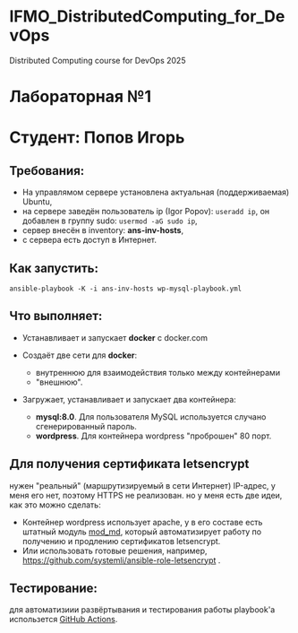 # IFMO_DistributedComputing_for_DevOps
Distributed Computing course for DevOps 2025

# Лабораторная №1
Студент: Попов Игорь
==============
Требования:
-----------
* На управлямом сервере установлена актуальная (поддерживаемая) Ubuntu,
* на сервере заведён пользователь ip (Igor Popov): ```useradd ip```, он добавлен в группу sudo: ```usermod -aG sudo ip```,
* сервер внесён в inventory: **ans-inv-hosts**,
* с сервера есть доступ в Интернет.

Как запустить:
--------------
```ansible-playbook -K -i ans-inv-hosts wp-mysql-playbook.yml```

Что выполняет:
--------------
* Устанавливает и запускает **docker** c docker.com

* Создаёт две сети для **docker**:
  * внутреннюю для взаимодействия только между контейнерами
  * "внешнюю".

* Загружает, устанавливает и запускает два контейнера:
  * **mysql:8.0**. Для пользователя MySQL используется случано сгенерированный пароль.
  * **wordpress**. Для контейнера wordpress "проброшен" 80 порт.

Для получения сертификата **letsencrypt** 
-----------------------------------------
нужен "реальный" (маршрутизируемый в сети Интернет) IP-адрес, у меня его нет, поэтому HTTPS не реализован. но у меня есть две идеи, как это можно сделать:
  * Контейнер wordpress использует apache, у в его составе есть штатный модуль [mod_md](https://httpd.apache.org/docs/2.4/mod/mod_md.html),
который автоматизирует работу по получению и продлению сертификатов letsencrypt.
  * Или использовать готовые решения, например, https://github.com/systemli/ansible-role-letsencrypt .

Тестирование:
------------
для автоматизиии развёртывания и тестирования работы playbook'а использется [GitHub Actions](https://github.com/features/actions).
